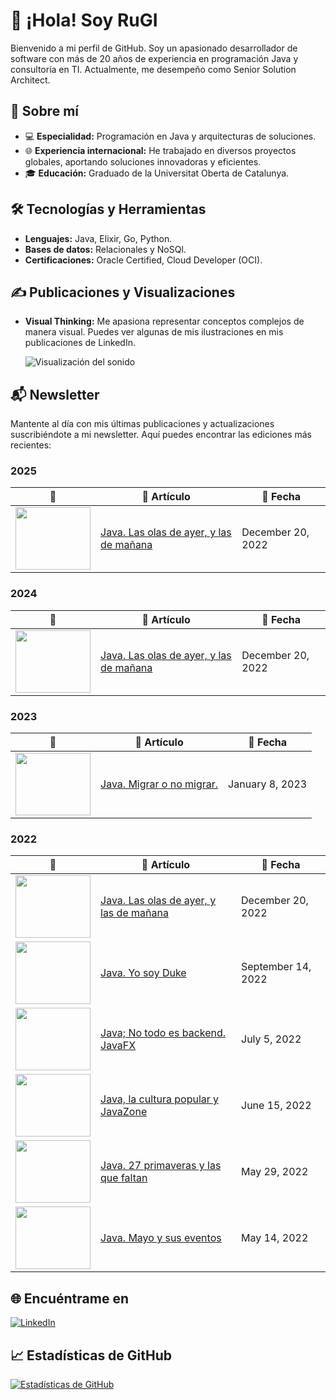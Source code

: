 # 👋 ¡Hola! Soy RuGI

Bienvenido a mi perfil de GitHub. Soy un apasionado desarrollador de software con más de 20 años de experiencia en programación Java y consultoría en TI. Actualmente, me desempeño como Senior Solution Architect.

## 🚀 Sobre mí

- 💻 **Especialidad:** Programación en Java y arquitecturas de soluciones.
- 🌐 **Experiencia internacional:** He trabajado en diversos proyectos globales, aportando soluciones innovadoras y eficientes.
- 🎓 **Educación:** Graduado de la Universitat Oberta de Catalunya.

## 🛠️ Tecnologías y Herramientas

- **Lenguajes:** Java, Elixir, Go, Python.
- **Bases de datos:** Relacionales y NoSQl.
- **Certificaciones:** Oracle Certified, Cloud Developer (OCI).

## ✍️ Publicaciones y Visualizaciones

- **Visual Thinking:** Me apasiona representar conceptos complejos de manera visual. Puedes ver algunas de mis ilustraciones en mis publicaciones de LinkedIn.

  ![Visualización del sonido](https://media.giphy.com/media/qgQUggAC3Pfv687qPC/giphy.gif)

## 📬 Newsletter

Mantente al día con mis últimas publicaciones y actualizaciones suscribiéndote a mi newsletter. Aquí puedes encontrar las ediciones más recientes:

### 2025
| 📌 | 📖 Artículo | 📅 Fecha |
|----|-----------|---------|
| <img src="https://media.licdn.com/dms/image/v2/D5612AQE_-RV6bhH1Bw/article-cover_image-shrink_600_2000/article-cover_image-shrink_600_2000/0/1671543067243?e=1746662400&v=beta&t=8l0Fi2H2bnpNjeE7uZbWzw3daBheIhhNHFtH8izKcpo" width="120" height="100"> | [Java. Las olas de ayer, y las de mañana](https://www.linkedin.com/pulse/java-las-olas-de-ayer-y-ma%C3%B1ana-isaac-ruiz-guerra/) | December 20, 2022 |
### 2024
| 📌 | 📖 Artículo | 📅 Fecha |
|----|-----------|---------|
| <img src="https://media.licdn.com/dms/image/v2/D5612AQE_-RV6bhH1Bw/article-cover_image-shrink_600_2000/article-cover_image-shrink_600_2000/0/1671543067243?e=1746662400&v=beta&t=8l0Fi2H2bnpNjeE7uZbWzw3daBheIhhNHFtH8izKcpo" width="120" height="100"> | [Java. Las olas de ayer, y las de mañana](https://www.linkedin.com/pulse/java-las-olas-de-ayer-y-ma%C3%B1ana-isaac-ruiz-guerra/) | December 20, 2022 |
### 2023
| 📌 | 📖 Artículo | 📅 Fecha |
|----|-----------|---------|
| <img src="https://media.licdn.com/dms/image/v2/D5612AQGGZaAa2mpXkQ/article-cover_image-shrink_720_1280/article-cover_image-shrink_720_1280/0/1671579045571?e=1746662400&v=beta&t=r-UgQoD4LsTXZHzE6SjlR4udUpTYdonFVRKWCIk6jdo" width="120" height="100"> | [Java. Migrar o no migrar.](https://www.linkedin.com/pulse/java-migrar-o-isaac-ruiz-guerra/) | January 8, 2023 |
### 2022
| 📌 | 📖 Artículo | 📅 Fecha |
|----|-----------|---------|
| <img src="https://media.licdn.com/dms/image/v2/D5612AQE_-RV6bhH1Bw/article-cover_image-shrink_600_2000/article-cover_image-shrink_600_2000/0/1671543067243?e=1746662400&v=beta&t=8l0Fi2H2bnpNjeE7uZbWzw3daBheIhhNHFtH8izKcpo" width="120" height="100"> | [Java. Las olas de ayer, y las de mañana](https://www.linkedin.com/pulse/java-las-olas-de-ayer-y-ma%C3%B1ana-isaac-ruiz-guerra/) | December 20, 2022 |
| <img src="https://media.licdn.com/dms/image/v2/D5612AQFWmQ6j78Vycg/article-cover_image-shrink_423_752/article-cover_image-shrink_423_752/0/1659146795590?e=1746662400&v=beta&t=SgmGDU-neJt7Vy_rH0mBKjJ3Vge2eZwLwekoBSuedak" width="120" height="100"> | [Java. Yo soy Duke](https://www.linkedin.com/pulse/java-yo-soy-duke-isaac-ruiz-guerra/) | September 14, 2022 |
| <img src="https://media.licdn.com/dms/image/v2/D5612AQHKbmGMNw-l-w/article-cover_image-shrink_720_1280/article-cover_image-shrink_720_1280/0/1655907492912?e=1746662400&v=beta&t=8vdV8v0NTsC-WkTDQ3h2iv-YFHXzwbH9CFngEZGIWj4" width="120" height="100"> | [Java; No todo es backend. JavaFX](https://www.linkedin.com/pulse/java-todo-es-backend-javafx-isaac-ruiz-guerra/) | July 5, 2022 |
| <img src="https://media.licdn.com/dms/image/v2/D4D12AQGz111tvThwkw/article-cover_image-shrink_600_2000/article-cover_image-shrink_600_2000/0/1655320707587?e=1746662400&v=beta&t=-bkq4IRDPUTxnFk14uvSywYUl7GyvYKdqGItW0VopNE" width="120" height="100"> | [Java, la cultura popular y JavaZone](https://www.linkedin.com/pulse/java-la-cultura-popular-y-javazone-isaac-ruiz-guerra/) | June 15, 2022 |
| <img src="https://media.licdn.com/dms/image/v2/C5612AQERZsiMV1Pp0w/article-cover_image-shrink_423_752/article-cover_image-shrink_423_752/0/1652911638102?e=1746662400&v=beta&t=-Cgg6zLVyiSCQ16Ur4eqV9_SITyZHHEBTH5NSohWywU" width="120" height="100">| [Java. 27 primaveras y las que faltan](https://www.linkedin.com/pulse/java-mayo-y-sus-eventos-isaac-ruiz-guerra/) | May 29, 2022 |
| <img src="https://media.licdn.com/dms/image/v2/C5612AQFpV7x6Mjg0-Q/article-cover_image-shrink_600_2000/article-cover_image-shrink_600_2000/0/1652546527173?e=1746662400&v=beta&t=Y4giOjbUxI0k-o6PQDnsFX345rg2vhQgC7mvJb-CFwY" width="120" height="100">| [Java. Mayo y sus eventos](https://www.linkedin.com/pulse/java-mayo-y-sus-eventos-isaac-ruiz-guerra/) | May 14, 2022 |


## 🌐 Encuéntrame en

[![LinkedIn](https://img.shields.io/badge/LinkedIn-0077B5?style=for-the-badge&logo=linkedin&logoColor=white)](https://www.linkedin.com/in/isaacruizguerra/)

## 📈 Estadísticas de GitHub

[![Estadísticas de GitHub](https://github-readme-stats.vercel.app/api?username=isaacruizguerra&show_icons=true&theme=dracula)](https://github.com/anuraghazra/github-readme-stats)

